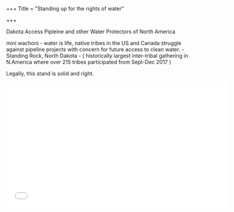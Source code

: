 +++
Title = "Standing up for the rights of water"

+++

Dakota Access Pipleine and other Water Protectors of North America

mini wachoni - water is life, native tribes in the US and Canada struggle against pipeline projects with concern for future access to clean water. - Standing Rock, North Dakota - ( historically largest inter-tribal gathering in N.America where over 215 tribes participated from Sept-Dec 2017 )

Legally, this stand is solid and right. 

<iframe width="600" height="338" src="[https://www.youtube.com/embed/oUmU9GngRDk](https://www.youtube.com/embed/oUmU9GngRDk "https://www.youtube.com/embed/oUmU9GngRDk")" frameborder="0" allow="accelerometer; autoplay; clipboard-write; encrypted-media; gyroscope; picture-in-picture" allowfullscreen></iframe>